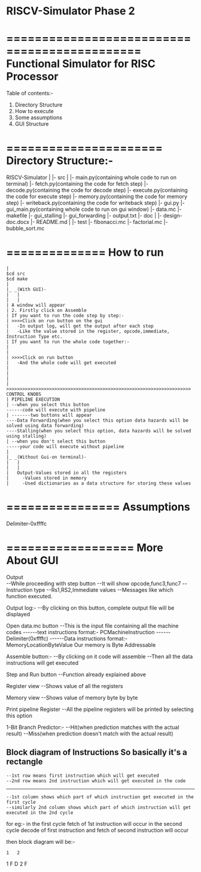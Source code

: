 # RISCV-Simulator Phase 2 

=============================================
Functional Simulator for RISC Processor
=============================================

Table of contents:-
1. Directory Structure 
2. How to execute
3. Some assumptions
4. GUI Structure

======================
Directory Structure:-
======================

RISCV-Simulator
  |
  |- src
      |
      |- main.py(containing whole code to run on terminal)
      |- fetch.py(containing the code for fetch step)
      |- decode.py(containing the code for decode step)
      |- execute.py(containing the code for execute step)
      |- memory.py(containing the code for memory step) 
      |- writeback.py(containing the code for writeback step)
      |- gui.py
      |- gui_main.py(containing whole code to run on gui window)
      |- data.mc
      |- makefile
	  |- gui_stalling
	  |- gui_forwarding
	  |- output.txt
  |- doc
      |
      |- design-doc.docx
  |- README.md
      |
  |- test
      |- fibonacci.mc
      |- factorial.mc
      |- bubble_sort.mc

==============
How to run
==============
	|
	$cd src
	$cd make 
	|
	|_ _(With GUI)-
	|	|
	|	| 
	| A window will appear
	| 2. Firstly click on Assemble
 	| If you want to run the code step by step:-
	| >>>>Click on run button on the gui 
	|	-In output log, will get the output after each step
	|	-Like the value stored in the register, opcode,immediate, Instruction Type etc.
	| If you want to run the whole code together:-
	|
	|
	| >>>>Click on run button
	|	-And the whole code will get executed
	| 
	|
	|
	| >>>>>>>>>>>>>>>>>>>>>>>>>>>>>>>>>>>>>>>>>>>>>>>>>>>>>>>>>>>>>>>>>>>>>
	CONTROL KNOBS
	| PIPELINE EXECUTION
	| --when you select this button
	------code will execute with pipeline
	| -------two buttons will appear
	----Data Forwarding(when you select this option data hazards will be solved using data forwarding)
	----Stalling(when you select this option, data hazards will be solved using stalling)
	| --when you don't select this button
	-----your code will execute without pipeline
	|
	|_ _(Without Gui-on terminal)-
	|	|
	|	|
	|   Output-Values stored in all the registers
	| 	  -Values stored in memory
	| 	  -Used dictionaries as a data structure for storing these values
		
	
	 
================
Assumptions
================
Delimiter-0xffffc


==================
More About GUI
==================
Output  
--While proceeding with step button
--It will show opcode,func3,func7
--Instruction type
--Rs1,RS2,Immediate values
--Messages like which function executed.

Output log:-
--By clicking on this button, complete output file will be displayed

Open data.mc button
--This is the input file containing all the machine codes
------text instructions format:-
	PC<space>MachineInstruction
------Delimiter(0xffffc)
------Data instructions format:-
	MemoryLocation<space>ByteValue
	Our memory is Byte Addressable

Assemble button:-
--By clicking on it code will assemble
--Then all the data instructions will get executed

Step and Run button
--Function already explained above

Register view
--Shows value of all the registers

Memory view
--Shows value of memory byte by byte 
 
Print pipeline Register
--All the pipeline registers will be printed by selecting this option

1-Bit Branch Predictor:-
--Hit(when prediction matches with the actual result) 
--Miss(when prediction doesn't match with the actual result)


Block diagram of Instructions
So basically it's a rectangle 
---
	--1st row means first instruction which will get executed
	--2nd row means 2nd instruction which will get executed in the code
---
	--1st column shows which part of which instruction get executed in the first cycle
	--similarly 2nd column shows which part of which instruction will get executed in the 2nd cycle

for eg:- in the first cycle fetch of 1st instruction will occur
in the second cycle decode of first instruction and fetch of second instruction will occur

then block diagram will be:- 

	1	2
1	F	D
2		F

